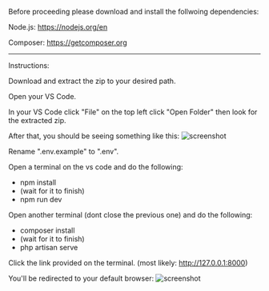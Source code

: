 Before proceeding please download and install the follwoing dependencies:

Node.js: https://nodejs.org/en

Composer: https://getcomposer.org

--------------------------------------------------------------------------------------------------------------------------------------------------

Instructions:

Download and extract the zip to your desired path.

Open your VS Code.

In your VS Code click "File" on the top left click "Open Folder" then look for the extracted zip.

After that, you should be seeing something like this:
![screenshot](https://github.com/72-iar/rai-app/blob/9f46cd453fedf963eae7c609a55a16408e962235/readme-pic-1.png)


Rename ".env.example" to ".env".

Open a terminal on the vs code and do the following:
- npm install
- (wait for it to finish)
- npm run dev

Open another terminal (dont close the previous one) and do the following:
- composer install
- (wait for it to finish)
- php artisan serve


Click the link provided on the terminal.
(most likely: http://127.0.0.1:8000)

You'll be redirected to your default browser:
![screenshot](https://github.com/72-iar/rai-app/blob/783846c4ab6234ed0530f99823814db047d3e583/preview.png)
